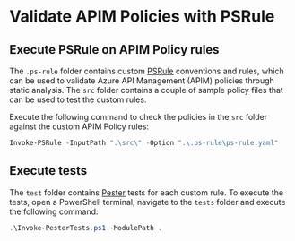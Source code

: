 # Validate APIM Policies with PSRule

## Execute PSRule on APIM Policy rules

The `.ps-rule` folder contains custom [PSRule](https://microsoft.github.io/PSRule) conventions and rules, which can be used to validate Azure API Management (APIM) policies through static analysis. The `src` folder contains a couple of sample policy files that can be used to test the custom rules. 

Execute the following command to check the policies in the `src` folder against the custom APIM Policy rules:

```powershell
Invoke-PSRule -InputPath ".\src\" -Option ".\.ps-rule\ps-rule.yaml"
```

## Execute tests

The `test` folder contains [Pester](https://pester.dev/) tests for each custom rule. 
To execute the tests, open a PowerShell terminal, navigate to the `tests` folder and execute the following command:

```powershell
.\Invoke-PesterTests.ps1 -ModulePath .
```